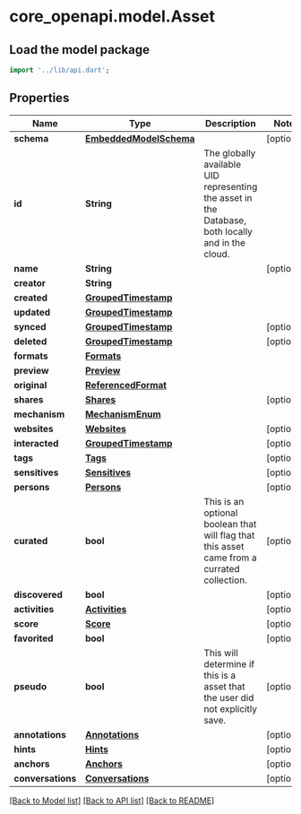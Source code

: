 # core_openapi.model.Asset

## Load the model package
```dart
import '../lib/api.dart';
```

## Properties
Name | Type | Description | Notes
------------ | ------------- | ------------- | -------------
**schema** | [**EmbeddedModelSchema**](EmbeddedModelSchema.md) |  | [optional] 
**id** | **String** | The globally available UID representing the asset in the Database, both locally and in the cloud. | 
**name** | **String** |  | [optional] 
**creator** | **String** |  | 
**created** | [**GroupedTimestamp**](GroupedTimestamp.md) |  | 
**updated** | [**GroupedTimestamp**](GroupedTimestamp.md) |  | 
**synced** | [**GroupedTimestamp**](GroupedTimestamp.md) |  | [optional] 
**deleted** | [**GroupedTimestamp**](GroupedTimestamp.md) |  | [optional] 
**formats** | [**Formats**](Formats.md) |  | 
**preview** | [**Preview**](Preview.md) |  | 
**original** | [**ReferencedFormat**](ReferencedFormat.md) |  | 
**shares** | [**Shares**](Shares.md) |  | [optional] 
**mechanism** | [**MechanismEnum**](MechanismEnum.md) |  | 
**websites** | [**Websites**](Websites.md) |  | [optional] 
**interacted** | [**GroupedTimestamp**](GroupedTimestamp.md) |  | [optional] 
**tags** | [**Tags**](Tags.md) |  | [optional] 
**sensitives** | [**Sensitives**](Sensitives.md) |  | [optional] 
**persons** | [**Persons**](Persons.md) |  | [optional] 
**curated** | **bool** | This is an optional boolean that will flag that this asset came from a currated collection. | [optional] 
**discovered** | **bool** |  | [optional] 
**activities** | [**Activities**](Activities.md) |  | [optional] 
**score** | [**Score**](Score.md) |  | [optional] 
**favorited** | **bool** |  | [optional] 
**pseudo** | **bool** | This will determine if this is a asset that the user did not explicitly save. | [optional] 
**annotations** | [**Annotations**](Annotations.md) |  | [optional] 
**hints** | [**Hints**](Hints.md) |  | [optional] 
**anchors** | [**Anchors**](Anchors.md) |  | [optional] 
**conversations** | [**Conversations**](Conversations.md) |  | [optional] 

[[Back to Model list]](../README.md#documentation-for-models) [[Back to API list]](../README.md#documentation-for-api-endpoints) [[Back to README]](../README.md)


